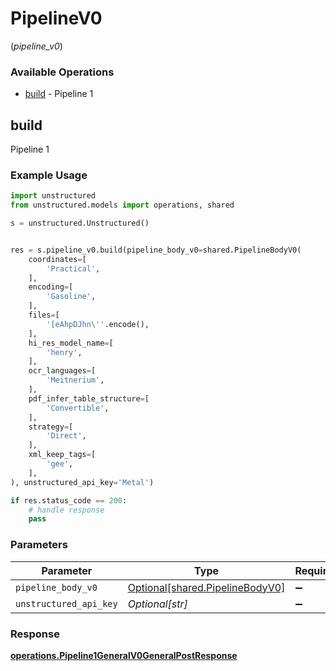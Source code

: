 # PipelineV0
(*pipeline_v0*)

### Available Operations

* [build](#build) - Pipeline 1

## build

Pipeline 1

### Example Usage

```python
import unstructured
from unstructured.models import operations, shared

s = unstructured.Unstructured()


res = s.pipeline_v0.build(pipeline_body_v0=shared.PipelineBodyV0(
    coordinates=[
        'Practical',
    ],
    encoding=[
        'Gasoline',
    ],
    files=[
        '[eAhpDJhn\''.encode(),
    ],
    hi_res_model_name=[
        'henry',
    ],
    ocr_languages=[
        'Meitnerium',
    ],
    pdf_infer_table_structure=[
        'Convertible',
    ],
    strategy=[
        'Direct',
    ],
    xml_keep_tags=[
        'gee',
    ],
), unstructured_api_key='Metal')

if res.status_code == 200:
    # handle response
    pass
```

### Parameters

| Parameter                                                                | Type                                                                     | Required                                                                 | Description                                                              |
| ------------------------------------------------------------------------ | ------------------------------------------------------------------------ | ------------------------------------------------------------------------ | ------------------------------------------------------------------------ |
| `pipeline_body_v0`                                                       | [Optional[shared.PipelineBodyV0]](../../models/shared/pipelinebodyv0.md) | :heavy_minus_sign:                                                       | N/A                                                                      |
| `unstructured_api_key`                                                   | *Optional[str]*                                                          | :heavy_minus_sign:                                                       | N/A                                                                      |


### Response

**[operations.Pipeline1GeneralV0GeneralPostResponse](../../models/operations/pipeline1generalv0generalpostresponse.md)**

